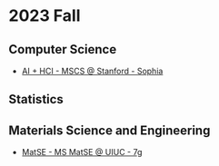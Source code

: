 # 2023 Fall

## Computer Science
- [AI + HCI - MSCS @ Stanford - Sophia](./cases/AI%2BHCI%20MSCS%20%40Stanford%20-%20Sophia.md)

## Statistics

## Materials Science and Engineering
- [MatSE - MS MatSE @ UIUC - 7g](./cases/MatSE%20MS%20MatSE%40UIUC-7g.md)
